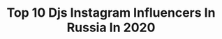 ---
title: Top 10 Djs Instagram Influencers In Russia In 2020
description: >-
  Find top djs Instagram influencers in Russia in 2020. Most popular hashtags: #music #moscow #dj.
platform: Instagram
hits: 60
text_top: Discover the most popular Instagram accounts on inBeat.
text_bottom: inBeat has 60 Instagram influencers like this in Russia for you to pitch.
profiles:
  - username: "solntcezvezda"
    fullname: >-
      СОЛНЦЕ ⭐️ ROCKSTAR
    bio: >-
      Справляюсь с депрессией 🧨🧠 🎧 DJ и Музыка @djsolntce 📞+7 (905) 742-66-17 Юлия PR и Реклама 👉 @solntcezvezda_piar 👇👇👇 Книга «секреты Инстаграма»
    location: "Russia"
    followers: 191033
    engagement: 184
    commentsToLikes: 0.043439
    id: ckf5kwyz2njv70j23ukqthmf3
    verified: true
    hashtags: "#dj, #djsolntce, #djgirl, #djgirls"
  - username: "dj_litchi"
    fullname: >-
      Litchi 🎵
    bio: >-
      💿 TOP 100 FEMALE DJS IN THE WORLD BY DJANETOP. COM 17/18, AsiaEdm 🌍 Travels, 🌿 💜 Collab: djlichi@inbox.ru 📩 Moscow🇷🇺booking: asxat@yourbooking.agency
    location: "Russia"
    followers: 81469
    engagement: 160
    commentsToLikes: 0.101563
    id: ck15q86eq1k2h0i19wwo4q5v9
    verified: false
    hashtags: ""
  - username: "dj_andys"
    fullname: >-
      ANDYS
    bio: >-
      ♳ musician – follow my soundcloud, ♴ second leader – @yambo.music ♵ booking DJset – andysdrop@gmail.com ︾ ALL MY STUFF ︾
    location: "Russia"
    followers: 3503
    engagement: 776
    commentsToLikes: 0.029479
    id: ck5q7dnud11hy0i119sx1ursk
    verified: false
    hashtags: "#jblclubone, #teamjbl, #jbllive400bt, #jblrussia"
  - username: "djtwins_official"
    fullname: >-
      Twins Project Dj's👯
    bio: >-
      Moscow🇷🇺Аня,Крис Russian 💫 Celebrity Djs •МУЗ-ТВ •ЖАРА •Формула ⚫Booking +79688294780 Sergei +79185998526 Mila ⚫PR,реклама twins-project@yandex.ru
    location: "Russia"
    followers: 439772
    engagement: 184
    commentsToLikes: 0.016492
    id: ck5zo291pplqp0i146yob1vxk
    verified: false
    hashtags: "#djlife, #twins, #music, #djset"
  - username: "n_joy_djs"
    fullname: >-
      Наумов Сергей Андрей
    bio: >-
      🎧 N-JOY DJ’s 📞 PR/Booking ✈️🌏 +7 915 348 71 51 Александра 📩 NJOYDJS2@gmail.com
    location: "Russia"
    followers: 49546
    engagement: 178
    commentsToLikes: 0.029413
    id: ck8t9aotunf4a0j78mxii0h0i
    verified: false
    hashtags: "#models, #njoystyle, #djs, #twins"
  - username: "djkidy_"
    fullname: >-
      KIDY DJ
    bio: >-
      MULTI FORMAT INTERNATIONAL DJ SOUND PRODUCER RESIDENT: @secretroomdubai @selektme Dubai, UAE TOP 1 DJ’S RUSSIA☝🏾 ⠀⠀⠀⠀⠀⠀⠀⠀⠀▫️WWW.DJKIDY.COM▫️
    location: "Russia"
    followers: 28558
    engagement: 154
    commentsToLikes: 0.034819
    id: ck5hmufk4mn670i118lbcxn8u
    verified: false
    hashtags: ""
  - username: "djportnov"
    fullname: >-
      Павел Портнов радио Шоколад
    bio: >-
      Top 3 Mash Up DJs Moscow Co-owner The StandarD Promo Сотрудничество: djportnov@mail.ru Music: http://promodj.com/portnov/music
    location: "Russia"
    followers: 13480
    engagement: 1330
    commentsToLikes: 0.003188
    id: ckap7uossln5u0i7841aukyzu
    verified: false
    hashtags: ""
  - username: "dr.spy.der"
    fullname: >-
      Борис Замирович
    bio: >-
      #drspyder #djspyder #boristhespyder #kryshamiramusic #kryshamira #conservators #rooftoptribe #deep #techno #electro #acid #fusion #peace #love
    location: "Russia"
    followers: 26200
    engagement: 232
    commentsToLikes: 0.021144
    id: ck5ciqj1vt6590i11qzrgf9i3
    verified: false
    hashtags: "#dobro, #drspyder, #toptribe, #life"
  - username: "djsteering"
    fullname: >-
      🎧DJ  🅼🅰🆇 🆂🆃🅴🅴🆁🅸🅽🅶 🎛
    bio: >-
      ⭐️ Dj resident @embargo_villa @tripmusicfestival ⭐️ booking DJ’s 🎧 VK DJ Steering MIX ❗️ stream party Embargo Villa❗️ ↘️↘️⬇️⬇️↙️↙️
    location: "Russia"
    followers: 11028
    engagement: 120
    commentsToLikes: 0.054109
    id: ck6tuhh9wgd8m0j71ictoe2hl
    verified: false
    hashtags: "#rostovondon, #deephouse, #ibiza, #myhomeibiza"
  - username: "djsmash"
    fullname: >-
      Smash
    bio: >-
      ГДЕ SMASH - ТАМ ВЕСЕЛО!!!По вопросам выступлений и сотрудничества звоните +79104540000 (Инесса)СЛУШАЙ МОЙ НОВЫЙ СИНГЛ «БЕГИ» по ссылке ⬇️
    location: "Russia"
    followers: 404445
    engagement: 193
    commentsToLikes: 0.014736
    id: ck0w4acf9xkz40i19azy89195
    verified: true
    hashtags: "#emc"
---